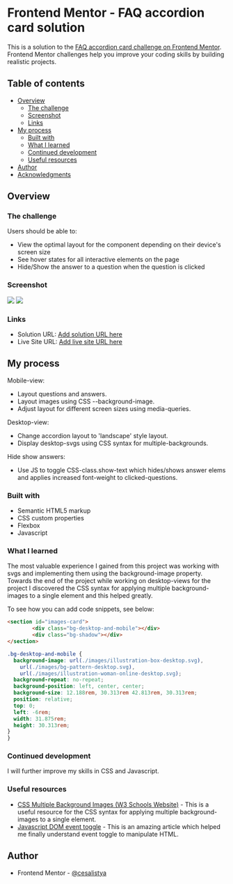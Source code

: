 # Frontend Mentor - FAQ accordion card solution

This is a solution to the [FAQ accordion card challenge on Frontend Mentor](https://www.frontendmentor.io/challenges/faq-accordion-card-XlyjD0Oam). Frontend Mentor challenges help you improve your coding skills by building realistic projects.

## Table of contents

- [Overview](#overview)
  - [The challenge](#the-challenge)
  - [Screenshot](#screenshot)
  - [Links](#links)
- [My process](#my-process)
  - [Built with](#built-with)
  - [What I learned](#what-i-learned)
  - [Continued development](#continued-development)
  - [Useful resources](#useful-resources)
- [Author](#author)
- [Acknowledgments](#acknowledgments)

## Overview

### The challenge

Users should be able to:

- View the optimal layout for the component depending on their device's screen size
- See hover states for all interactive elements on the page
- Hide/Show the answer to a question when the question is clicked

### Screenshot

![](./images/screenshoot-dekstop-view.png)
![](./images/screenshoot-mobile-view.png)

### Links

- Solution URL: [Add solution URL here](https://github.com/cesalistya/faq-accoridion-card)
- Live Site URL: [Add live site URL here](https://cesalistya.github.io/faq-accoridion-card/)

## My process

Mobile-view:

  - Layout questions and answers.
  - Layout images using CSS --background-image.
  - Adjust layout for different screen sizes using    media-queries.

Desktop-view:

- Change accordion layout to 'landscape' style layout.
- Display desktop-svgs using CSS syntax for multiple-backgrounds.

Hide show answers:

- Use JS to toggle CSS-class.show-text which hides/shows answer elems and applies increased font-weight to clicked-questions.

### Built with

- Semantic HTML5 markup
- CSS custom properties
- Flexbox
- Javascript

### What I learned

The most valuable experience I gained from this project was working with svgs and implementing them using the background-image property. Towards the end of the project while working on desktop-views for the project I discovered the CSS syntax for applying multiple background-images to a single element and this helped greatly.

To see how you can add code snippets, see below:

```html
<section id="images-card">
        <div class="bg-desktop-and-mobile"></div>
        <div class="bg-shadow"></div>
</section>
```

```css
.bg-desktop-and-mobile {
  background-image: url(./images/illustration-box-desktop.svg),
    url(./images/bg-pattern-desktop.svg),
    url(./images/illustration-woman-online-desktop.svg);
  background-repeat: no-repeat;
  background-position: left, center, center;
  background-size: 12.188rem, 30.313rem 42.813rem, 30.313rem;
  position: relative;
  top: 0;
  left: -6rem;
  width: 31.875rem;
  height: 30.313rem;
}
}
```

### Continued development

I will further improve my skills in CSS and Javascript.

### Useful resources

- [CSS Multiple Background Images (W3 Schools Website)](https://www.w3schools.com/Css/css3_backgrounds.asp) - This is a useful resource for the CSS syntax for applying multiple background-images to a single element.
- [Javascript DOM event toggle](https://www.w3schools.com/howto/howto_css_switch.asp) - This is an amazing article which helped me finally understand event toggle to manipulate HTML.

## Author

- Frontend Mentor - [@cesalistya](https://www.frontendmentor.io/profile/cesalistya)

